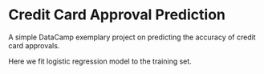# Credit Card Approval Prediction

A simple DataCamp exemplary project on predicting the accuracy of credit card approvals.

Here we fit logistic regression model to the training set.
